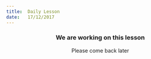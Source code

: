 ```yaml
---
title:  Daily Lesson
date:   17/12/2017
---
```


### <center>We are working on this lesson</center>
<center>Please come back later</center>